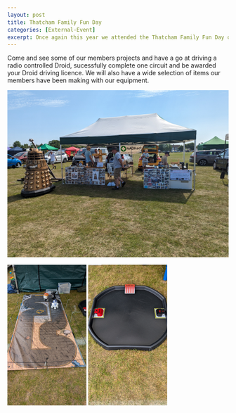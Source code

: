 ```yaml
---
layout: post
title: Thatcham Family Fun Day
categories: [External-Event]
excerpt: Once again this year we attended the Thatcham Family Fun Day on Henwick Worthy Sports Field.
---
```


Come and see some of our members projects and have a go at driving a radio controlled Droid, sucessfully complete one circuit and be awarded your Droid driving licence. We will also have a wide selection of items our members have been making with our equipment.

![](/images/family-fun-23.png)

   ![](/images/minidroid.png#left)
   ![](/images/Battlebots.png)

